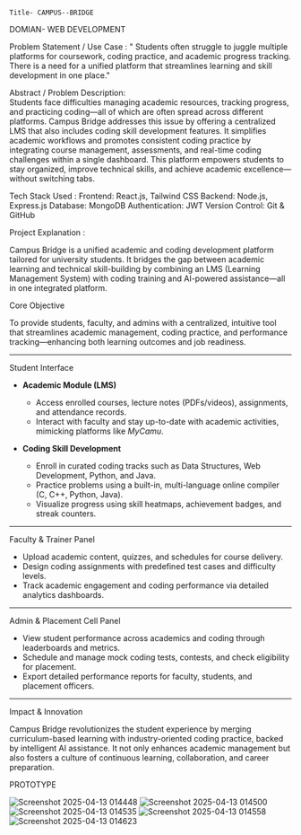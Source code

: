                                                                                     Title- CAMPUS--BRIDGE 
  
  
  DOMIAN- WEB DEVELOPMENT 
  
  
  Problem Statement / Use Case :
                                 " Students often struggle to juggle multiple platforms for coursework, coding practice, and academic progress tracking. 
                                    There is a need for a unified platform that streamlines learning and skill development in one place."

Abstract / Problem Description:  
   Students face difficulties managing academic resources, tracking progress, and practicing coding—all of which are often spread across different platforms. Campus Bridge addresses this issue by offering a 
   centralized LMS that also includes coding skill development features. It simplifies academic workflows and promotes consistent coding practice by integrating course management, assessments, and real-time coding 
   challenges within a single dashboard. This platform empowers students to stay organized, improve technical skills, and achieve academic excellence—without switching tabs.



   Tech Stack Used :
                       Frontend: React.js, Tailwind CSS
                       Backend: Node.js, Express.js
                       Database: MongoDB
                       Authentication: JWT
                       Version Control: Git & GitHub

                       

 Project Explanation :
 
 Campus Bridge is a unified academic and coding development platform tailored for university students.
 It bridges the gap between academic learning and technical skill-building by combining an LMS (Learning Management System) with coding training and AI-powered assistance—all in one integrated platform.

 Core Objective  

To provide students, faculty, and admins with a centralized, intuitive tool that streamlines academic management, coding practice, and performance tracking—enhancing both learning outcomes and job readiness.

---

 Student Interface  

- **Academic Module (LMS)**  
  - Access enrolled courses, lecture notes (PDFs/videos), assignments, and attendance records.  
  - Interact with faculty and stay up-to-date with academic activities, mimicking platforms like *MyCamu*.

- **Coding Skill Development**  
  - Enroll in curated coding tracks such as Data Structures, Web Development, Python, and Java.  
  - Practice problems using a built-in, multi-language online compiler (C, C++, Python, Java).  
  - Visualize progress using skill heatmaps, achievement badges, and streak counters.

---

 Faculty & Trainer Panel  

- Upload academic content, quizzes, and schedules for course delivery.  
- Design coding assignments with predefined test cases and difficulty levels.  
- Track academic engagement and coding performance via detailed analytics dashboards.

---

 Admin & Placement Cell Panel  

- View student performance across academics and coding through leaderboards and metrics.  
- Schedule and manage mock coding tests, contests, and check eligibility for placement.  
- Export detailed performance reports for faculty, students, and placement officers.
  

---

 Impact & Innovation  

Campus Bridge revolutionizes the student experience by merging curriculum-based learning with industry-oriented coding practice, backed by intelligent AI assistance. It not only enhances academic management but also fosters a culture of continuous learning, collaboration, and career preparation.




PROTOTYPE 



![Screenshot 2025-04-13 014448](https://github.com/user-attachments/assets/ce657ef7-6293-47f4-96dc-52d458639ed4)
![Screenshot 2025-04-13 014500](https://github.com/user-attachments/assets/f87775f5-6de3-4ffe-b624-4982adea1baa)
![Screenshot 2025-04-13 014535](https://github.com/user-attachments/assets/eec7cb3f-1aad-41ce-b4a3-2f1948da4ceb)
![Screenshot 2025-04-13 014558](https://github.com/user-attachments/assets/0079c18b-5335-42f9-98da-fba07c9c7a73)
![Screenshot 2025-04-13 014623](https://github.com/user-attachments/assets/922c1f1f-47f0-4cd9-928e-87bbe984586d)




